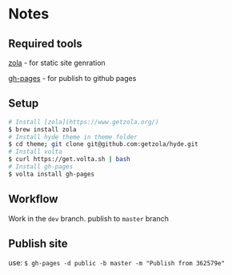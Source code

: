# Notes

## Required tools

[zola](https://www.getzola.org/) - for static site genration

[gh-pages](https://www.npmjs.com/package/gh-pages) - for publish to github pages

## Setup

```sh
# Install [zola](https://www.getzola.org/)
$ brew install zola
# Install hyde theme in theme folder
$ cd theme; git clone git@github.com:getzola/hyde.git
# Install volta 
$ curl https://get.volta.sh | bash
# Install gh-pages
$ volta install gh-pages
```

## Workflow

Work in the `dev` branch. publish to `master` branch

## Publish site

use: `$ gh-pages -d public -b master -m "Publish from 362579e"`
